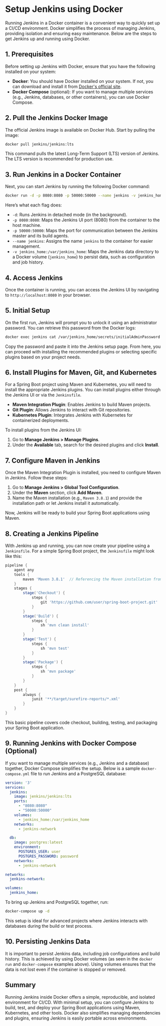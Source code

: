 
# Setup Jenkins using Docker

Running Jenkins in a Docker container is a convenient way to quickly set up a CI/CD environment. Docker simplifies the process of managing Jenkins, providing isolation and ensuring easy maintenance. Below are the steps to get Jenkins up and running using Docker.

## 1. **Prerequisites**
Before setting up Jenkins with Docker, ensure that you have the following installed on your system:
- **Docker**: You should have Docker installed on your system. If not, you can download and install it from [Docker's official site](https://www.docker.com/get-started).
- **Docker Compose** (optional): If you want to manage multiple services (e.g., Jenkins, databases, or other containers), you can use Docker Compose.

## 2. **Pull the Jenkins Docker Image**
The official Jenkins image is available on Docker Hub. Start by pulling the image:

```bash
docker pull jenkins/jenkins:lts
```

This command pulls the latest Long-Term Support (LTS) version of Jenkins. The LTS version is recommended for production use.

## 3. **Run Jenkins in a Docker Container**
Next, you can start Jenkins by running the following Docker command:

```bash
docker run -d -p 8080:8080 -p 50000:50000 --name jenkins -v jenkins_home:/var/jenkins_home jenkins/jenkins:lts
```

Here’s what each flag does:
- `-d`: Runs Jenkins in detached mode (in the background).
- `-p 8080:8080`: Maps the Jenkins UI port (8080) from the container to the host machine.
- `-p 50000:50000`: Maps the port for communication between the Jenkins master and its build agents.
- `--name jenkins`: Assigns the name `jenkins` to the container for easier management.
- `-v jenkins_home:/var/jenkins_home`: Maps the Jenkins data directory to a Docker volume (`jenkins_home`) to persist data, such as configuration and job history.

## 4. **Access Jenkins**
Once the container is running, you can access the Jenkins UI by navigating to `http://localhost:8080` in your browser.

## 5. **Initial Setup**
On the first run, Jenkins will prompt you to unlock it using an administrator password. You can retrieve this password from the Docker logs:

```bash
docker exec jenkins cat /var/jenkins_home/secrets/initialAdminPassword
```

Copy the password and paste it into the Jenkins setup page. From here, you can proceed with installing the recommended plugins or selecting specific plugins based on your project needs.

## 6. **Install Plugins for Maven, Git, and Kubernetes**
For a Spring Boot project using Maven and Kubernetes, you will need to install the appropriate Jenkins plugins. You can install plugins either through the Jenkins UI or via the `Jenkinsfile`.

- **Maven Integration Plugin**: Enables Jenkins to build Maven projects.
- **Git Plugin**: Allows Jenkins to interact with Git repositories.
- **Kubernetes Plugin**: Integrates Jenkins with Kubernetes for containerized deployments.

To install plugins from the Jenkins UI:
1. Go to **Manage Jenkins > Manage Plugins**.
2. Under the **Available** tab, search for the desired plugins and click **Install**.

## 7. **Configure Maven in Jenkins**
Once the Maven Integration Plugin is installed, you need to configure Maven in Jenkins. Follow these steps:
1. Go to **Manage Jenkins > Global Tool Configuration**.
2. Under the **Maven** section, click **Add Maven**.
3. Name the Maven installation (e.g., `Maven 3.8.1`) and provide the installation path or let Jenkins install it automatically.

Now, Jenkins will be ready to build your Spring Boot applications using Maven.

## 8. **Creating a Jenkins Pipeline**
With Jenkins up and running, you can now create your pipeline using a `Jenkinsfile`. For a simple Spring Boot project, the `Jenkinsfile` might look like this:

```groovy
pipeline {
    agent any
    tools {
        maven 'Maven 3.8.1'  // Referencing the Maven installation from the configuration
    }
    stages {
        stage('Checkout') {
            steps {
                git 'https://github.com/user/spring-boot-project.git'
            }
        }
        stage('Build') {
            steps {
                sh 'mvn clean install'
            }
        }
        stage('Test') {
            steps {
                sh 'mvn test'
            }
        }
        stage('Package') {
            steps {
                sh 'mvn package'
            }
        }
    }
    post {
        always {
            junit '**/target/surefire-reports/*.xml'
        }
    }
}
```

This basic pipeline covers code checkout, building, testing, and packaging your Spring Boot application.

## 9. **Running Jenkins with Docker Compose (Optional)**
If you want to manage multiple services (e.g., Jenkins and a database) together, Docker Compose simplifies the setup. Below is a sample `docker-compose.yml` file to run Jenkins and a PostgreSQL database:

```yaml
version: '3'
services:
  jenkins:
    image: jenkins/jenkins:lts
    ports:
      - "8080:8080"
      - "50000:50000"
    volumes:
      - jenkins_home:/var/jenkins_home
    networks:
      - jenkins-network

  db:
    image: postgres:latest
    environment:
      POSTGRES_USER: user
      POSTGRES_PASSWORD: password
    networks:
      - jenkins-network

networks:
  jenkins-network:

volumes:
  jenkins_home:
```

To bring up Jenkins and PostgreSQL together, run:
```bash
docker-compose up -d
```

This setup is ideal for advanced projects where Jenkins interacts with databases during the build or test process.

## 10. **Persisting Jenkins Data**
It is important to persist Jenkins data, including job configurations and build history. This is achieved by using Docker volumes (as seen in the `docker run` and `docker-compose` examples above). Using volumes ensures that the data is not lost even if the container is stopped or removed.

## Summary

Running Jenkins inside Docker offers a simple, reproducible, and isolated environment for CI/CD. With minimal setup, you can configure Jenkins to build, test, and deploy your Spring Boot applications using Maven, Kubernetes, and other tools. Docker also simplifies managing dependencies and plugins, ensuring Jenkins is easily portable across environments.